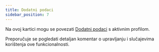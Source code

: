 ```yaml
---
title: Dodatni podaci 
sidebar_position: 7
---
```


Na ovoj kartici mogu se povezati [Dodatni podaci](/docs/configurations/utility/extra-data/extradata/new-extradata-simple) s aktivnim profilom. 

Preporučuje se pogledati detaljan komentar o upravljanju i slučajevima korištenja ove funkcionalnosti.